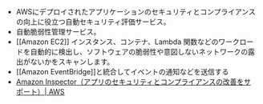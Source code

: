 - AWSにデプロイされたアプリケーションのセキュリティとコンプライアンスの向上に役立つ自動セキュリティ評価サービス。
- 自動脆弱性管理サービス。
- [[Amazon EC2]] インスタンス、コンテナ、Lambda 関数などのワークロードを自動的に検出し、ソフトウェアの脆弱性や意図しないネットワークの露出がないかをスキャンします。
- [[Amazon EventBridge]]と統合してイベントの通知などを送信する
- [Amazon Inspector（アプリのセキュリティとコンプライアンスの改善をサポート）| AWS](https://aws.amazon.com/jp/inspector/)
